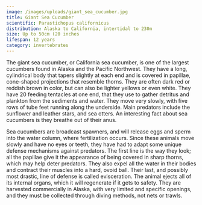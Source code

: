 ```yaml
---
image: /images/uploads/giant_sea_cucumber.jpg
title: Giant Sea Cucumber
scientific: Parastichopus californicus
distribution: Alaska to California, intertidal to 230m
size: Up to 50cm (20 inches
lifespan: 12 years
category: invertebrates
---
```


The giant sea cucumber, or California sea cucumber, is one of the largest cucumbers found in Alaska and the Pacific Northwest. They have a long, cylindrical body that tapers slightly at each end and is covered in papillae, cone-shaped projections that resemble thorns. They are often dark red or reddish brown in color, but can also be lighter yellows or even white. They have 20 feeding tentacles at one end, that they use to gather detritus and plankton from the sediments and water. They move very slowly, with five rows of tube feet running along the underside. Main predators include the sunflower and leather stars, and sea otters. An interesting fact about sea cucumbers is they breathe out of their anus.

Sea cucumbers are broadcast spawners, and will release eggs and sperm into the water column, where fertilization occurs. Since these animals move slowly and have no eyes or teeth, they have had to adapt some unique defense mechanisms against predators. The first line is the way they look; all the papillae give it the appearance of being covered in sharp thorns, which may help deter predators. They also expel all the water in their bodies and contract their muscles into a hard, ovoid ball. Their last, and possibly most drastic, line of defense is called evisceration. The animal ejects all of its internal organs, which it will regenerate if it gets to safety. They are harvested commercially in Alaska, with very limited and specific openings, and they must be collected through diving methods, not nets or trawls.